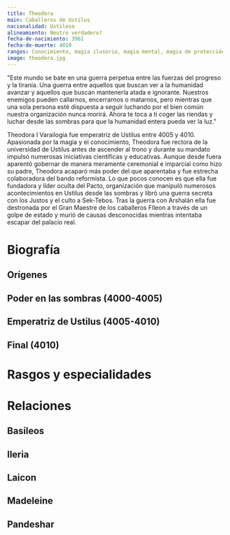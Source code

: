 ```yaml
---
title: Theodora
main: Caballeros de Ustilus
nacionalidad: Ustilesa
alineamiento: Neutro verdadero?
fecha-de-nacimiento: 3961
fecha-de-muerte: 4010
rangos: Conocimiento, magia ilusoria, magia mental, magia de protección, magia espacial, magia temporal
image: theodora.jpg
---
```


"Este mundo se bate en una guerra perpetua entre las fuerzas del progreso y la tiranía. Una guerra entre aquellos que buscan ver a la humanidad avanzar y aquellos que buscan mantenerla atada e ignorante. Nuestros enemigos pueden callarnos, encerrarnos o matarnos, pero mientras que una sola persona esté dispuesta a seguir luchando por el bien común nuestra organización nunca morirá. Ahora te toca a ti coger las riendas y luchar desde las sombras para que la humanidad entera pueda ver la luz."

Theodora I Varailogia fue emperatriz de Ustilus entre 4005 y 4010. Apasionada por la magia y el conocimiento, Theodora fue rectora de la universidad de Ustilus antes de ascender al trono y durante su mandato impulsó numerosas iniciativas científicas y educativas. Aunque desde fuera aparentó gobernar de manera meramente ceremonial e imparcial como hizo su padre, Theodora acaparó más poder del que aparentaba y fue estrecha colaboradora del bando reformista. Lo que pocos conocen es que ella fue fundadora y líder oculta del Pacto, organización que manipuló numerosos acontecimientos en Ustilus desde las sombras y libró una guerra secreta con los Justos y el culto a Sek-Tebos. Tras la guerra con Arshalán ella fue destronada por el Gran Maestre de los caballeros FIleon a través de un golpe de estado y murió de causas desconocidas mientras intentaba escapar del palacio real.

# Biografía

## Orígenes



## Poder en las sombras (4000-4005)



## Emperatriz de Ustilus (4005-4010)



## Final (4010)



# Rasgos y especialidades



# Relaciones

## Basileos

## Ileria

## Laicon

## Madeleine

## Pandeshar
